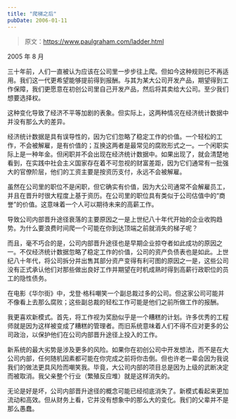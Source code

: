 ```yaml
---
title: "爬梯之后"
pubDate: 2006-01-11
---
```


> 原文：https://www.paulgraham.com/ladder.html 

            
2005 年 8 月

三十年前，人们一直被认为应该在公司里一步步往上爬。但如今这种规则已不再适用。我们这一代更希望能够提前得到报酬。与其为某大公司开发产品，期望得到工作保障，我们更愿意在初创公司里自己开发产品，然后将其卖给大公司。至少我们想要选择权。

这种变化导致了经济不平等加剧的表象。但实际上，这两种情况在经济统计数据中并没有那么大的差异。

经济统计数据是具有误导性的，因为它们忽略了稳定工作的价值。一个轻松的工作，不会被解雇，是有价值的；互换这两者是最常见的腐败形式之一。一个闲职实际上是一种年金。但闲职并不会出现在经济统计数据中。如果出现了，就会清楚地看到，在实践中社会主义国家存在着不可忽视的财富差距，因为它们通常有一批强大的官僚阶层，他们的工资主要是按资历支付，永远不会被解雇。

虽然在公司里的职位不是闲职，但它确实有价值，因为大公司通常不会解雇员工，并且在晋升时很大程度上基于资历。在公司里的职位具有类似于公司估值中的“商誉”的价值。这意味着一个人可以期待未来的高薪工作。

导致公司内部晋升途径衰落的主要原因之一是上世纪八十年代开始的企业收购趋势。为什么要浪费时间爬一个可能在你到达顶端之前就消失的梯子呢？

而且，毫不巧合的是，公司内部晋升途径也是早期企业掠夺者如此成功的原因之一。不仅经济统计数据忽略了稳定工作的价值，公司的资产负债表也是如此。上世纪八十年代，将公司拆分并出售其部分资产变得有利可图的原因之一是，这些公司没有正式承认他们对那些做出良好工作并期望在时机成熟时得到高薪行政职位的员工的隐性债务。

在电影《华尔街》中，戈登·格科嘲笑一个副总裁过多的公司。但这家公司可能并不像看上去那么腐败；这些副总裁的轻松工作可能是他们之前所做工作的报酬。

我更喜欢新模式。首先，将工作视为奖励似乎是一个糟糕的计划。许多优秀的工程师就是因为这样被变成了糟糕的管理者。而旧系统意味着人们不得不应对更多的公司政治，以保护他们在公司内部晋升途径上投入的工作。

新系统的最大劣势是涉及更多的风险。如果你在初创公司中开发想法，而不是在大公司内部，任何随机因素都可能在你完成之前将你击倒。但也许老一辈会因为我说我们的做法更具风险而嘲笑我。毕竟，大公司内部的项目总是因为上级的武断决定而被取消。我父亲整个行业（繁殖反应堆）就是这样消失的。

无论是好是坏，公司内部晋升途径的概念可能已经彻底消失了。新模式看起来更加流动和高效。但从财务上看，它并没有想象中的那么大的变化。我们的父辈并不是那么愚蠢。
